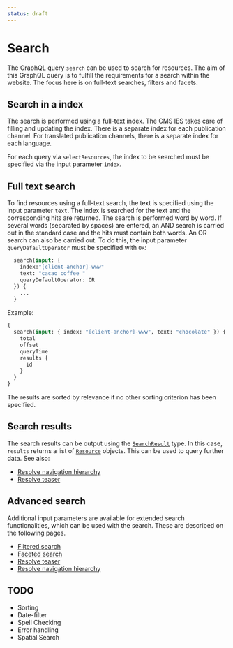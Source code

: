 ```yaml
---
status: draft
---
```


# Search

The GraphQL query `search` can be used to search for resources. The aim of this GraphQL query is to fulfill the requirements for a search within the website. The focus here is on full-text searches, filters and facets.

## Search in a index

The search is performed using a full-text index. The CMS IES takes care of filling and updating the index. There is a separate index for each publication channel. For translated publication channels, there is a separate index for each language.

For each query via `selectResources`, the index to be searched must be specified via the input parameter `index`.

## Full text search

To find resources using a full-text search, the text is specified using the input parameter `text`.
The index is searched for the text and the corresponding hits are returned. The search is performed word by word. If several words (separated by spaces) are entered, an AND search is carried out in the standard case and the hits must contain both words. An OR search can also be carried out. To do this, the input parameter `queryDefaultOperator` must be specified with `OR`:

```graphql
  search(input: {
    index:"[client-anchor]-www"
    text: "cacao coffee "
    queryDefaultOperator: OR
  }) {
    ...
  }
```

Example:

```graphql
{
  search(input: { index: "[client-anchor]-www", text: "chocolate" }) {
    total
    offset
    queryTime
    results {
      id
    }
  }
}
```

The results are sorted by relevance if no other sorting criterion has been specified.

## Search results

The search results can be output using the [`SearchResult`](../reference.md#searchresult) type. In this case, `results` returns a list of [`Resource`](../reference.md#resource) objects. This can be used to query further data. See also:

- [Resolve navigation hierarchy](resolve-navigation-hierarchy.md)
- [Resolve teaser](resolve-teaser.md)

## Advanced search

Additional input parameters are available for extended search functionalities, which can be used with the search. These are described on the following pages.

- [Filtered search](filtered-search.md)
- [Faceted search](faceted-search.md)
- [Resolve teaser](resolve-teaser.md)
- [Resolve navigation hierarchy](resolve-navigation-hierarchy.md)

## TODO

- Sorting
- Date-filter
- Spell Checking
- Error handling
- Spatial Search
